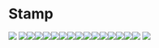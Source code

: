 # Stamp
![](https://mikejima.crd.co/assets/images/gallery29/c75325c9_original.gif?v=05e9d6fa)
![](https://gatorfruitstamps.carrd.co/assets/images/gallery02/ff4e5b42_original.png?v=46a0ba2b)![](https://bloominglantanas.carrd.co/assets/images/gallery08/5409e4ed.png?v=9830637d)![](https://bloominglantanas.carrd.co/assets/images/gallery09/896ddc98.png?v=9830637d)![](https://bloominglantanas.carrd.co/assets/images/gallery09/5718428d.jpg?v=9830637d)![](https://mikejima.crd.co/assets/images/gallery09/ed2c462b_original.gif?v=05e9d6fa)![](https://mikejima.crd.co/assets/images/gallery09/7acf5f77_original.gif?v=05e9d6fa)![](https://mikejima.crd.co/assets/images/gallery09/b97bf7fa_original.gif?v=05e9d6fa)![](https://mikejima.crd.co/assets/images/gallery12/fdbefa9f_original.gif?v=05e9d6fa)![](https://mikejima.crd.co/assets/images/gallery09/679ad00a_original.gif?v=05e9d6fa)![](https://mikejima.crd.co/assets/images/gallery09/769fc703_original.gif?v=05e9d6fa)![](https://mikejima.crd.co/assets/images/gallery05/bd6068bb_original.gif?v=05e9d6fa)![](https://mikejima.crd.co/assets/images/gallery05/083c6097_original.gif?v=05e9d6fa)![](https://mikejima.crd.co/assets/images/gallery05/083c6097_original.gif?v=05e9d6fa)![](https://mikejima.crd.co/assets/images/gallery05/19700f36_original.gif?v=05e9d6fa)![](https://mikejima.crd.co/assets/images/gallery14/17c3deb5_original.png?v=05e9d6fa)
![](https://mikejima.crd.co/assets/images/gallery29/25f7a55a_original.png?v=05e9d6fa)
